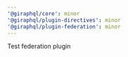 ```yaml
---
'@giraphql/core': minor
'@giraphql/plugin-directives': minor
'@giraphql/plugin-federation': minor
---
```


Test federation plugin
